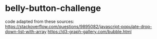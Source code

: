 # belly-button-challenge

code adapted from these sources:
https://stackoverflow.com/questions/9895082/javascript-populate-drop-down-list-with-array
https://d3-graph-gallery.com/bubble.html
